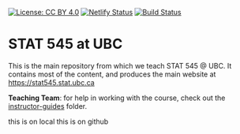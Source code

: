 [![License: CC BY 4.0](https://img.shields.io/badge/License-CC%20BY%204.0-lightgrey.svg)](https://creativecommons.org/licenses/by/4.0/) [![Netlify Status](https://api.netlify.com/api/v1/badges/686ec137-6a38-4f0b-8717-4ae964b3848c/deploy-status)](https://app.netlify.com/sites/stat545/deploys) [![Build Status](https://travis-ci.com/STAT545-UBC/STAT545-home.svg?branch=master)](https://travis-ci.com/STAT545-UBC/STAT545-home)

# STAT 545 at UBC

This is the main repository from which we teach STAT 545 @ UBC. It contains most of the content, and produces the main website at https://stat545.stat.ubc.ca

**Teaching Team**: for help in working with the course, check out the [instructor-guides](https://github.com/UBC-STAT/stat545.stat.ubc.ca/tree/master/intructor-guides) folder.

this is on local
this is on github

